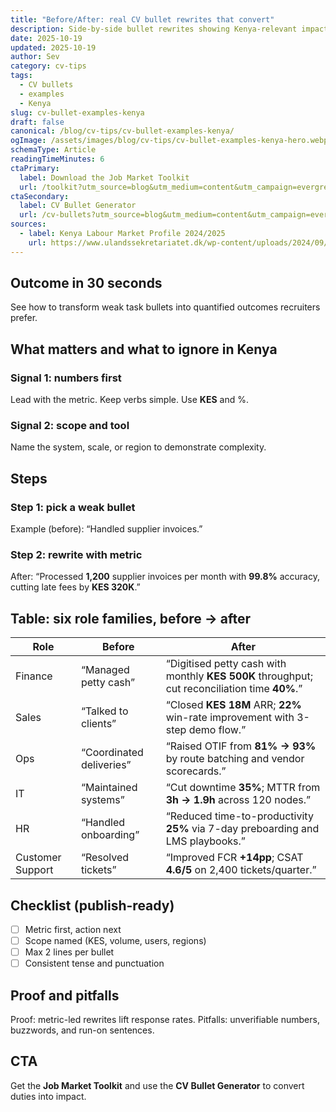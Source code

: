 ```yaml
---
title: "Before/After: real CV bullet rewrites that convert"
description: Side-by-side bullet rewrites showing Kenya-relevant impact.
date: 2025-10-19
updated: 2025-10-19
author: Sev
category: cv-tips
tags:
  - CV bullets
  - examples
  - Kenya
slug: cv-bullet-examples-kenya
draft: false
canonical: /blog/cv-tips/cv-bullet-examples-kenya/
ogImage: /assets/images/blog/cv-tips/cv-bullet-examples-kenya-hero.webp
schemaType: Article
readingTimeMinutes: 6
ctaPrimary:
  label: Download the Job Market Toolkit
  url: /toolkit?utm_source=blog&utm_medium=content&utm_campaign=evergreen_toolkit&utm_content=cv-bullet-examples-kenya
ctaSecondary:
  label: CV Bullet Generator
  url: /cv-bullets?utm_source=blog&utm_medium=content&utm_campaign=evergreen_toolkit&utm_content=cv-bullet-examples-kenya
sources:
  - label: Kenya Labour Market Profile 2024/2025
    url: https://www.ulandssekretariatet.dk/wp-content/uploads/2024/09/Kenya-LMP-2024-final1.pdf
---
```



## Outcome in 30 seconds

See how to transform weak task bullets into quantified outcomes recruiters prefer.

## What matters and what to ignore in Kenya

### Signal 1: numbers first

Lead with the metric. Keep verbs simple. Use **KES** and %.

### Signal 2: scope and tool

Name the system, scale, or region to demonstrate complexity.

## Steps

### Step 1: pick a weak bullet

Example (before): “Handled supplier invoices.”

### Step 2: rewrite with metric

After: “Processed **1,200** supplier invoices per month with **99.8%** accuracy, cutting late fees by **KES 320K**.”

## Table: six role families, before → after

| Role | Before | After |
|---|---|---|
| Finance | “Managed petty cash” | “Digitised petty cash with monthly **KES 500K** throughput; cut reconciliation time **40%**.” |
| Sales | “Talked to clients” | “Closed **KES 18M** ARR; **22%** win-rate improvement with 3-step demo flow.” |
| Ops | “Coordinated deliveries” | “Raised OTIF from **81% → 93%** by route batching and vendor scorecards.” |
| IT | “Maintained systems” | “Cut downtime **35%**; MTTR from **3h → 1.9h** across 120 nodes.” |
| HR | “Handled onboarding” | “Reduced time-to-productivity **25%** via 7-day preboarding and LMS playbooks.” |
| Customer Support | “Resolved tickets” | “Improved FCR **+14pp**; CSAT **4.6/5** on 2,400 tickets/quarter.” |

## Checklist (publish-ready)

- [ ] Metric first, action next  
- [ ] Scope named (KES, volume, users, regions)  
- [ ] Max 2 lines per bullet  
- [ ] Consistent tense and punctuation

## Proof and pitfalls

Proof: metric-led rewrites lift response rates. Pitfalls: unverifiable numbers, buzzwords, and run-on sentences.

## CTA

Get the **Job Market Toolkit** and use the **CV Bullet Generator** to convert duties into impact.
